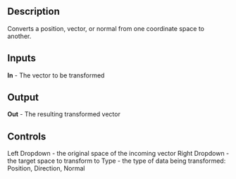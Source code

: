 ## Description
Converts a position, vector, or normal from one coordinate space to another.

## Inputs
**In** - The vector to be transformed

## Output
**Out** - The resulting transformed vector

## Controls
Left Dropdown - the original space of the incoming vector
Right Dropdown - the target space to transform to
Type - the type of data being transformed: Position, Direction, Normal
